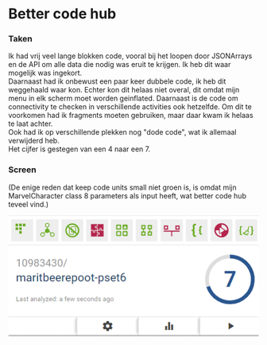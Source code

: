 # Better code hub

### Taken
Ik had vrij veel lange blokken code, vooral bij het loopen door JSONArrays en de API om alle data die nodig was eruit te krijgen. Ik heb dit waar mogelijk was ingekort.  
Daarnaast had ik onbewust een paar keer dubbele code, ik heb dit weggehaald waar kon. Echter kon dit helaas niet overal, dit omdat mijn menu in elk scherm moet worden geinflated. Daarnaast is de code om connectivity te checken in verschillende activities ook hetzelfde. Om dit te voorkomen had ik fragments moeten gebruiken, maar daar kwam ik helaas te laat achter.  
Ook had ik op verschillende plekken nog "dode code", wat ik allemaal verwijderd heb.  
Het cijfer is gestegen van een 4 naar een 7.

### Screen
(De enige reden dat keep code units small niet groen is, is omdat mijn MarvelCharacter class 8 parameters als input heeft, wat better code hub teveel vind.)


![Bettercodehub](/doc/bettercodehubsmall.png)